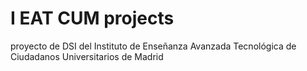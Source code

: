 # I EAT CUM projects
 proyecto de DSI del Instituto de  Enseñanza Avanzada Tecnológica de Ciudadanos Universitarios de Madrid
